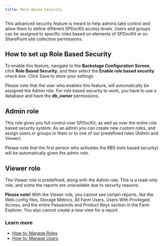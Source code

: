 ```yaml
---
title: Role Based Security
---
```

This advanced security feature is meant to help admins take control and allow them to define different SPDocKit access levels. Users and groups can be assigned to specific roles based on elements of SPDocKit or on SharePoint site collection permissions.

## How to set up Role Based Security

To enable this feature, navigate to the __Backstage Configuration Screen__, click __Role Based Security__, and then select the __Enable role based security__ check box. Click Save to store your settings.

Please note that the user who enables this feature, will automatically be assigned the Admin role. For role based security to work, you have to use a database and have the __db_owner__ permissions.

## Admin role
This role gives you full control over SPDocKit, as well as over the entire role based security system. As an admin you can create new custom roles, and assign users or groups to them or to one of our predefined roles (Admin and Viewer).

Please note that the first person who activates the RBS (role based security) will be automatically given the admin role.

## Viewer role
The Viewer role is predefined, along with the Admin role. This is a read-only role, and some the reports are unavailable due to security reasons.

__Please note!__ With the Viewer role, you cannot see certain reports, like the Web.config files, Storage Metrics, All Farm Users, Users With Privileged Access, and the entire Passwords and Product Keys section in the Farm Explorer. You also cannot create a new view for a report.

### Learn more
* [How to: Manage Roles](#internal/how-to/role-based-security/manage-roles/)
* [How to: Manage Users](#internal/how-to/role-based-security/manage-users/)
